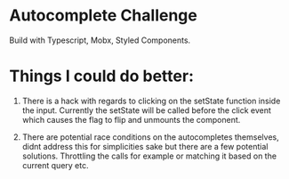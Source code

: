 # Autocomplete Challenge

Build with Typescript, Mobx, Styled Components.

# Things I could do better:

1. There is a hack with regards to clicking on the setState function inside the input. Currently the setState will be called before the click event which causes the flag to flip and unmounts the component. 

2. There are potential race conditions on the autocompletes themselves, didnt address this for simplicities sake but there are a few potential solutions. Throttling the calls for example or matching it based on the current query etc.